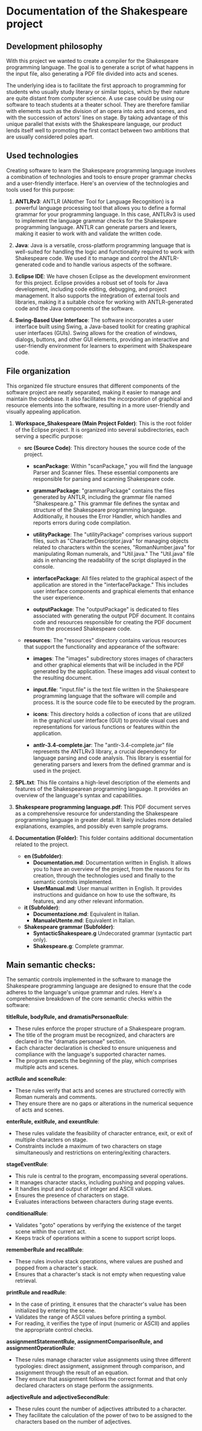 
# Documentation of the Shakespeare project

## Development philosophy
With this project we wanted to create a compiler for the Shakespeare programming language. The goal is to generate a script of what happens in the input file, also generating a PDF file divided into acts and scenes.

The underlying idea is to facilitate the first approach to programming for students who usually study literary or similar topics, which by their nature are quite distant from computer science. A use case could be using our software to teach students at a theater school. They are therefore familiar with elements such as the division of an opera into acts and scenes, and with the succession of actors' lines on stage. By taking advantage of this unique parallel that exists with the Shakespeare language, our product lends itself well to promoting the first contact between two ambitions that are usually considered poles apart.

## Used technologies
Creating software to learn the Shakespeare programming language involves a combination of technologies and tools to ensure proper grammar checks and a user-friendly interface. Here's an overview of the technologies and tools used for this purpose:

1. **ANTLRv3**: 
ANTLR (ANother Tool for Language Recognition) is a powerful language processing tool that allows you to define a formal grammar for your programming language. In this case, ANTLRv3 is used to implement the language grammar checks for the Shakespeare programming language. ANTLR can generate parsers and lexers, making it easier to work with and validate the written code. 

2. **Java**: 
Java is a versatile, cross-platform programming language that is well-suited for handling the logic and functionality required to work with Shakespeare code. We used it to manage and control the ANTLR-generated code and to handle various aspects of the software. 

3. **Eclipse IDE**: 
We have chosen Eclipse as the development environment for this project. Eclipse provides a robust set of tools for Java development, including code editing, debugging, and project management. It also supports the integration of external tools and libraries, making it a suitable choice for working with ANTLR-generated code and the Java components of the software.

4. **Swing-Based User Interface**: 
The software incorporates a user interface built using Swing, a Java-based toolkit for creating graphical user interfaces (GUIs). Swing allows for the creation of windows, dialogs, buttons, and other GUI elements, providing an interactive and user-friendly environment for learners to experiment with Shakespeare code.

## File organization
This organized file structure ensures that different components of the software project are neatly separated, making it easier to manage and maintain the codebase. It also facilitates the incorporation of graphical and resource elements into the software, resulting in a more user-friendly and visually appealing application.

1. **Workspace_Shakespeare (Main Project Folder)**:
This is the root folder of the Eclipse project. It is organized into several subdirectories, each serving a specific purpose:

   - **src (Source Code)**:
   This directory houses the source code of the project.
   
      - **scanPackage**:
      Within "scanPackage," you will find the language Parser and Scanner files. These essential components are responsible for parsing and scanning Shakespeare code.
   
      - **grammarPackage**:
      "grammarPackage" contains the files generated by ANTLR, including the grammar file named "Shakespeare.g." This grammar file defines the syntax and structure of the Shakespeare programming language. Additionally, it houses the Error Handler, which handles and reports errors during code compilation.

      - **utilityPackage**:
      The "utilityPackage" comprises various support files, such as "CharacterDescriptor.java" for managing objects related to characters within the scenes, "RomanNumber.java" for manipulating Roman numerals, and "Util.java." The "Util.java" file aids in enhancing the readability of the script displayed in the console.

      - **interfacePackage**:
      All files related to the graphical aspect of the application are stored in the "interfacePackage." This includes user interface components and graphical elements that enhance the user experience.

      - **outputPackage**:
      The "outputPackage" is dedicated to files associated with generating the output PDF document. It contains code and resources responsible for creating the PDF document from the processed Shakespeare code.

   - **resources**:
   The "resources" directory contains various resources that support the functionality and appearance of the software:
   
      - **images**:
      The "images" subdirectory stores images of characters and other graphical elements that will be included in the PDF generated by the application. These images add visual context to the resulting document.

      - **input.file**:
      "input.file" is the text file written in the Shakespeare programming language that the software will compile and process. It is the source code file to be executed by the program.

      - **icons**:
      This directory holds a collection of icons that are utilized in the graphical user interface (GUI) to provide visual cues and representations for various functions or features within the application.

      - **antlr-3.4-complete.jar**:
      The "antlr-3.4-complete.jar" file represents the ANTLRv3 library, a crucial dependency for language parsing and code analysis. This library is essential for generating parsers and lexers from the defined grammar and is used in the project.

2. **SPL.txt**:
This file contains a high-level description of the elements and features of the Shakespearean programming language. It provides an overview of the language's syntax and capabilities.

3. **Shakespeare programming language.pdf**:
This PDF document serves as a comprehensive resource for understanding the Shakespeare programming language in greater detail. It likely includes more detailed explanations, examples, and possibly even sample programs.

4. **Documentation (Folder)**:
This folder contains additional documentation related to the project.
	- **en (Subfolder)**:
		- **Documentation.md**:
    	Documentation written in English. It allows you to have an overview of the project, from the reasons for its creation, through the technologies used and finally to the semantic controls implemented.
		- **UserManual.md**:
		User manual written in English. It provides instructions and guidance on how to use the software, its features, and any other relevant information.
	- **it (Subfolder)**:
		- **Documentazione.md**:
    	Equivalent in Italian.
		- **ManualeUtente.md**:
		Equivalent in Italian.
	- **Shakespeare grammar (Subfolder)**:
		- **SyntacticShakespeare.g**
		Undecorated grammar (syntactic part only).
		- **Shakespeare.g**:
		Complete grammar.

## Main semantic checks:
The semantic controls implemented in the software to manage the Shakespeare programming language are designed to ensure that the code adheres to the language's unique grammar and rules. Here's a comprehensive breakdown of the core semantic checks within the software:

**titleRule, bodyRule, and dramatisPersonaeRule**:

- These rules enforce the proper structure of a Shakespeare program. 
- The title of the program must be recognized, and characters are declared in the "dramatis personae" section.
- Each character declaration is checked to ensure uniqueness and compliance with the language's supported character names.
- The program expects the beginning of the play, which comprises multiple acts and scenes.

**actRule and sceneRule**:

- These rules verify that acts and scenes are structured correctly with Roman numerals and comments.
- They ensure there are no gaps or alterations in the numerical sequence of acts and scenes.

**enterRule, exitRule, and exeuntRule**:

- These rules validate the feasibility of character entrance, exit, or exit of multiple characters on stage.
- Constraints include a maximum of two characters on stage simultaneously and restrictions on entering/exiting characters.
  
**stageEventRule**:

- This rule is central to the program, encompassing several operations.
- It manages character stacks, including pushing and popping values.
- It handles input and output of integer and ASCII values.
- Ensures the presence of characters on stage.
- Evaluates interactions between characters during stage events.

**conditionalRule**:

- Validates "goto" operations by verifying the existence of the target scene within the current act.
- Keeps track of operations within a scene to support script loops.

**rememberRule and recallRule**:

- These rules involve stack operations, where values are pushed and popped from a character's stack.
- Ensures that a character's stack is not empty when requesting value retrieval.

**printRule and readRule**:

- In the case of printing, it ensures that the character's value has been initialized by entering the scene.
- Validates the range of ASCII values before printing a symbol.
- For reading, it verifies the type of input (numeric or ASCII) and applies the appropriate control checks.

**assignmentStatementRule, assignmentComparisonRule, and assignmentOperationRule**:

- These rules manage character value assignments using three different typologies: direct assignment, assignment through comparison, and assignment through the result of an equation.
- They ensure that assignment follows the correct format and that only declared characters on stage perform the assignments.

**adjectiveRule and adjectiveSecondRule**:

- These rules count the number of adjectives attributed to a character.
- They facilitate the calculation of the power of two to be assigned to the characters based on the number of adjectives.


